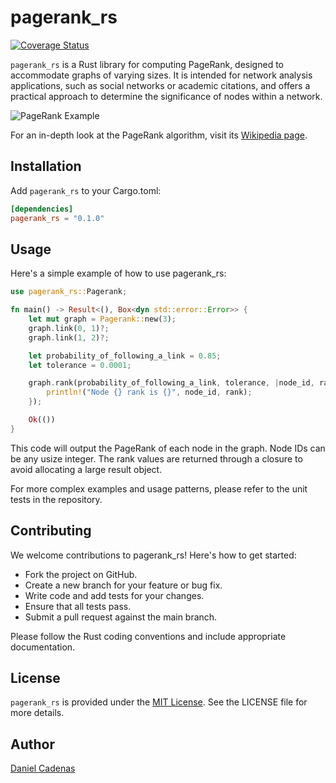 # pagerank_rs
[![Coverage Status](https://coveralls.io/repos/github/dcadenas/pagerank_rs/badge.svg?branch=master)](https://coveralls.io/github/dcadenas/pagerank_rs?branch=master)

`pagerank_rs` is a Rust library for computing PageRank, designed to accommodate graphs of varying sizes. It is intended for network analysis applications, such as social networks or academic citations, and offers a practical approach to determine the significance of nodes within a network.

![PageRank Example](http://upload.wikimedia.org/wikipedia/commons/thumb/f/fb/PageRanks-Example.svg/596px-PageRanks-Example.svg.png)

For an in-depth look at the PageRank algorithm, visit its [Wikipedia page](http://en.wikipedia.org/wiki/PageRank).

## Installation

Add `pagerank_rs` to your Cargo.toml:

```toml
[dependencies]
pagerank_rs = "0.1.0"
```

## Usage

Here's a simple example of how to use pagerank_rs:

```rust
use pagerank_rs::Pagerank;

fn main() -> Result<(), Box<dyn std::error::Error>> {
    let mut graph = Pagerank::new(3);
    graph.link(0, 1)?;
    graph.link(1, 2)?;

    let probability_of_following_a_link = 0.85;
    let tolerance = 0.0001;

    graph.rank(probability_of_following_a_link, tolerance, |node_id, rank| {
        println!("Node {} rank is {}", node_id, rank);
    });

    Ok(())
}
```


This code will output the PageRank of each node in the graph. Node IDs can be any usize integer. The rank values are returned through a closure to avoid allocating a large result object.

For more complex examples and usage patterns, please refer to the unit tests in the repository.

## Contributing

We welcome contributions to pagerank_rs! Here's how to get started:

- Fork the project on GitHub.
- Create a new branch for your feature or bug fix.
- Write code and add tests for your changes.
- Ensure that all tests pass.
- Submit a pull request against the main branch.

Please follow the Rust coding conventions and include appropriate documentation.

## License

`pagerank_rs` is provided under the [MIT License](https://github.com/dcadenas/pagerank_rs/blob/master/LICENSE). See the LICENSE file for more details.

## Author

[Daniel Cadenas](https://github.com/dcadenas)